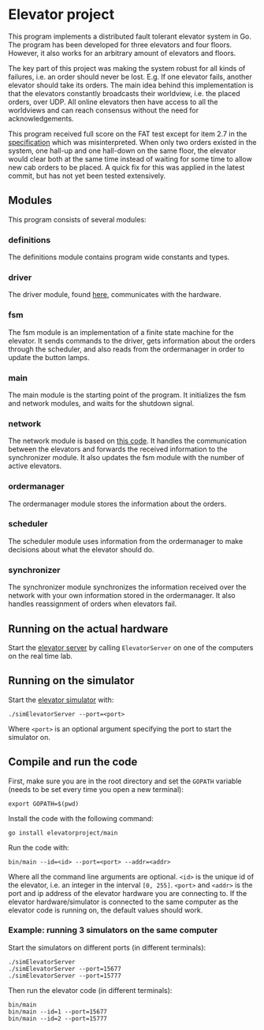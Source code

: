# Elevator project

This program implements a distributed fault tolerant elevator system in Go. The program has been developed for three elevators and four floors. However, it also works for an arbitrary amount of elevators and floors.

The key part of this project was making the system robust for all kinds of failures, i.e. an order should never be lost. E.g. If one elevator fails, another elevator should take its orders. The main idea behind this implementation is that the elevators constantly broadcasts their worldview, i.e. the placed orders, over UDP. All online elevators then have access to all the worldviews and can reach consensus without the need for acknowledgements.

This program received full score on the FAT test except for item 2.7 in the [specification](project-description/SPECIFICATION.md) which was misinterpreted. When only two orders existed in the system, one hall-up and one hall-down on the same floor, the elevator would clear both at the same time instead of waiting for some time to allow new cab orders to be placed. A quick fix for this was applied in the latest commit, but has not yet been tested extensively.

## Modules
This program consists of several modules:

### definitions
The definitions module contains program wide constants and types.

### driver
The driver module, found [here](https://github.com/TTK4145/driver-go), communicates with the hardware.

### fsm
The fsm module is an implementation of a finite state machine for the elevator. It sends commands to the driver, gets information about the orders through the scheduler, and also reads from the ordermanager in order to update the button lamps.

### main
The main module is the starting point of the program. It initializes the fsm and network modules, and waits for the shutdown signal.

### network
The network module is based on [this code](https://github.com/TTK4145/Network-go). It handles the communication between the elevators and forwards the received information to the synchronizer module. It also updates the fsm module with the number of active elevators.

### ordermanager
The ordermanager module stores the information about the orders.

### scheduler
The scheduler module uses information from the ordermanager to make decisions about what the elevator should do.

### synchronizer
The synchronizer module synchronizes the information received over the network with your own information stored in the ordermanager. It also handles reassignment of orders when elevators fail.


## Running on the actual hardware

Start the [elevator server](https://github.com/TTK4145/elevator-server)
by calling `ElevatorServer` on one of the computers on the real time lab.

## Running on the simulator

Start the [elevator simulator](https://github.com/TTK4145/Simulator-v2) with:
```
./simElevatorServer --port=<port>
```
Where `<port>` is an optional argument specifying the port to start the simulator on.

## Compile and run the code

First, make sure you are in the root directory and set the `GOPATH` variable (needs to be set every time you open a new terminal):
```
export GOPATH=$(pwd)
```

Install the code with the following command:
```
go install elevatorproject/main
```

Run the code with:
```
bin/main --id=<id> --port=<port> --addr=<addr>
```
Where all the command line arguments are optional.
`<id>` is the unique id of the elevator, i.e. an integer in the interval `[0, 255]`.
`<port>` and `<addr>` is the port and ip address of the elevator hardware you are connecting to.
If the elevator hardware/simulator is connected to the same computer as the elevator code is running on,
the default values should work.

### Example: running 3 simulators on the same computer
Start the simulators on different ports (in different terminals):
```
./simElevatorServer
./simElevatorServer --port=15677
./simElevatorServer --port=15777
```
Then run the elevator code (in different terminals):
```
bin/main
bin/main --id=1 --port=15677
bin/main --id=2 --port=15777
```
